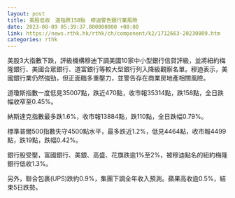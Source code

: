 ```yaml
---
layout: post
title: 美股低收　道指跌158點　穆迪警告銀行業風險
date: 2023-08-09 05:39:37.000000000 +08:00
link: https://news.rthk.hk/rthk/ch/component/k2/1712663-20230809.htm
categories: rthk
---
```


美股3大指數下跌，評級機構穆迪下調美國10家中小型銀行信貸評級，並將紐約梅隆銀行、美國合眾銀行、道富銀行等較大型銀行列入降級觀察名單。穆迪表示，美國銀行業仍然強勁，但正面臨多重壓力，並警告存在商業房地產相關風險。

道瓊斯指數一度低見35007點，跌近470點，收市報35314點，跌158點，全日跌幅收窄至0.45%。

納斯達克指數最多跌1.6%，收市報13884點，跌110點，全日跌幅0.79%。

標準普爾500指數失守4500點水平，最多跌近1.2%，低見4464點，收市報4499點，跌19點，跌幅0.42%。

銀行股受壓，富國銀行、美銀、高盛、花旗跌逾1%至2%，被穆迪點名的紐約梅隆銀行低收1.3%。

另外，聯合包裹(UPS)跌約0.9%，集團下調全年收入預測。蘋果高收逾0.5%，結束5日跌勢。

